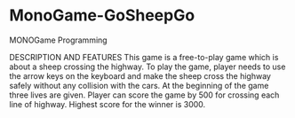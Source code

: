 # MonoGame-GoSheepGo

MONOGame Programming

DESCRIPTION AND FEATURES
This game is a free-to-play game which is about a sheep crossing the highway. 
To play the game, player needs to use the arrow keys on the keyboard and make the sheep cross
the highway safely without any collision with the cars.
At the beginning of the game three lives are given.
Player can score the game by 500 for crossing each line of highway. Highest score for the winner is 3000.

